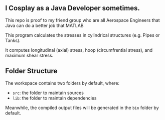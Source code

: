 ## I Cosplay as a Java Developer sometimes. 

This repo is proof to my friend group who are all Aerospace Engineers that Java can do a better job that MATLAB

This program calculates the stresses in cylindrical structures (e.g. Pipes or Tanks).

It computes longitudinal (axial) stress, hoop (circumfrential stress), and maximum shear stress.

## Folder Structure

The workspace contains two folders by default, where:

- `src`: the folder to maintain sources
- `lib`: the folder to maintain dependencies

Meanwhile, the compiled output files will be generated in the `bin` folder by default.




